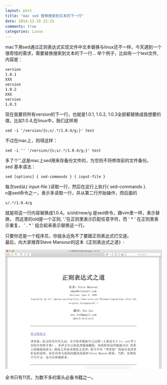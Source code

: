 ```yaml
---
layout: post
title: "mac sed 替换搜索到文本的下一行"
date: 2014-12-18 22:15
comments: true
categories: Linux
---
```

mac下用sed通过正则表达式实现文件中文本替换与linux还不一样，今天遇到一个很奇怪的需求，需要替换搜索到文本的下一行...
举个例子，比如有一个test文件,内容是：
    
    version
    1.0.1
    XXX
    version
    1.0.2
    XXX
    version
    1.0.3

<!--more-->
现在我要将所有version的下一行，也就是1.0.1, 1.0.2, 1.0.3全部都替换成我想要的值，比如1.0.4,在linux中，我们这样用
    
    sed -i '/version/{n;s/.*/1.0.4/g;}' test

不过在mac上，则得这样：

    sed -i '' '/version/{n;s/.*/1.0.4/g;}' test

多了个'',这是mac上sed用来存备份文件的，为空则不将修改前的文件备份。  
sed 基本语法：
    
    sed [options] { sed-commands } { input-file }

每次sed从{ input-file }读取一行，然后在这行上执行{ sed-commands }.  
n是sed命令之一，表示多读取一行，并从第二行开始操作，而后面的  

    s/.*/1.0.4/g

就是将这一行内容替换成1.0.4。s/old/new/g 是sed命令，跟vim里一样，表示替换，
而这里的old是一个正则, '.'在正则里表示匹配任意字符，而 ' * ' 在正则里表示重复，
' . * ' 组合起来表示替换这一行。

只要你还是一个程序员，你就永远免不了要跟正则表达式打交道。  
最后，向大家推荐Steve Mansour的这本《正则表达式之道》:

![](/images/regex-rules.png "")

全书只有11页，为数不多的案头必备书籍之一。
